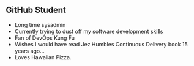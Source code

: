 ## GitHub Student

* Long time sysadmin
* Currently trying to dust off my software development skills
* Fan of DevOps Kung Fu
* Wishes I would have read Jez Humbles Continuous Delivery book 15 years ago...
* Loves Hawaiian Pizza.
